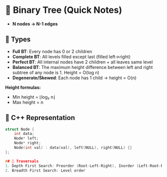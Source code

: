 # 🌳 Binary Tree (Quick Notes)

- **N nodes → N-1 edges**

## 🔹 Types
- **Full BT**: Every node has 0 or 2 children  
- **Complete BT**: All levels filled except last (filled left→right)  
- **Perfect BT**: All internal nodes have 2 children + all leaves same level  
- **Balanced BT**: The maximum height difference between left and right subtree of any node is 1. Height = O(log n)  
- **Degenerate/Skewed**: Each node has 1 child → height = O(n)

**Height formulas:**  
- Min height = ⌊log₂ n⌋  
- Max height = n

## 🔹 C++ Representation
```cpp
struct Node {
    int data;
    Node* left;
    Node* right;
    Node(int val) : data(val), left(NULL), right(NULL) {}
};

## 🔹 Traversals
1. Depth First Search: Preorder (Root-Left-Right), Inorder (Left-Root-Right), Postorder (Left-Right-Root)
2. Breadth First Search: Level order 

